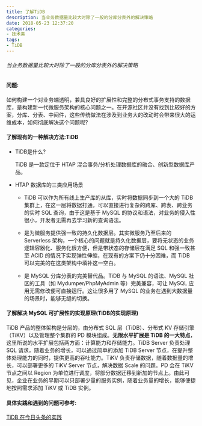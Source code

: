 ```yaml
---
title: 了解TiDB
description: 当业务数据量比较大时除了一般的分库分表外的解决策略
date: 2018-05-23 12:37:20
categories:
- 技术类
tags:
- TiDB
---
```


###### 当业务数据量比较大时除了一般的分库分表外的解决策略

#### 问题:

如何构建一个对业务端透明，兼具良好的扩展性和完整的分布式事务支持的数据库，是构建新一代微服务架构的核心问题之一。在开源社区并没有找到比较好的方案，分库、分表、中间件，这些传统做法在涉及到业务大的改动时会带来很大的运维成本，如何彻底解决这个问题呢?

#### 了解现有的一种解决方法:TiDB

- TiDB是什么?

  TiDB 是一款定位于 HTAP 混合事务/分析处理数据库的融合、创新型数据库产品。

- HTAP 数据库的三类应用场景

  - TiDB 可以作为所有线上生产库的从库，实时将数据同步到一个大的 TiDB 集群上，在这一层将数据打通，可以直接进行复杂的跨库、跨表、跨业务的实时 SQL 查询，由于这是基于 MySQL 的协议和语法，对业务的侵入性很小，开发者无需再去学习新的查询语法。

  - 是为微服务提供强一致的持久化数据层。其实微服务乃至后来的 Serverless 架构，一个核心的问题就是持久化数据层，要将无状态的业务逻辑容器化、服务化很方便，但是带状态的存储层在满足 SQL 和强一致甚至 ACID 的情况下实现弹性伸缩，在现有的方案下仍十分困难，而 TiDB 可以完美的在这类架构中填补这一空白。

  - 是 MySQL 分库分表的完美替代品。TiDB 与 MySQL 的语法、MySQL 社区的工具（如 Mydumper/PhpMyAdmin 等）完美兼容，可让 MySQL 应用无需修改便可直接运行。这让很多用了 MySQL 的业务在遇到大数据量的场景时，能够无缝的切换。

#### 了解解决 MySQL 可扩展性的实现原理(TiDB的实现原理)
TiDB 产品的整体架构是分层的，由分布式 SQL 层（TiDB）、分布式 KV 存储引擎（TiKV）以及管理整个集群的 PD 模块组成。**无限水平扩展是 TiDB 的一大特点**，这里所说的水平扩展包括两方面：计算能力和存储能力。TiDB Server 负责处理 SQL 请求，随着业务的增长，可以通过简单的添加 TiDB Server 节点，在提升整体处理能力的同时，提供更高的吞吐能力。TiKV 负责存储数据，随着数据量的增长，可以部署更多的 TiKV Server 节点，解决数据 Scale 的问题。PD 会在 TiKV 节点之间以 Region 为单位进行调度，将部分数据迁移到新加的节点上。由此可见，企业在业务的早期可以只部署少量的服务实例，随着业务量的增长，能够便捷地按照需求添加 TiKV 或 TiDB 实例。

#### 具体实践和遇到的问题可参考:
[TiDB 在今日头条的实践](https://my.oschina.net/zhaiyuan/blog/1635940)

